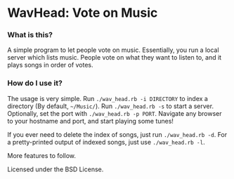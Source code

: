 # WavHead: Vote on Music

### What is this?
A simple program to let people vote on music. Essentially, you run a local
server which lists music. People vote on what they want to listen to, and it
plays songs in order of votes.

### How do I use it?

The usage is very simple. Run ````./wav_head.rb -i DIRECTORY```` to index a
directory (By default, ````~/Music/````). Run ````./wav_head.rb -s```` to start a
server. Optionally, set the port with ````./wav_head.rb -p PORT````. Navigate any
browser to your hostname and port, and start playing some tunes!

If you ever need to delete the index of songs, just run ````./wav_head.rb -d````. For
a pretty-printed output of indexed songs, just use ````./wav_head.rb -l````.

More features to follow.

Licensed under the BSD License.